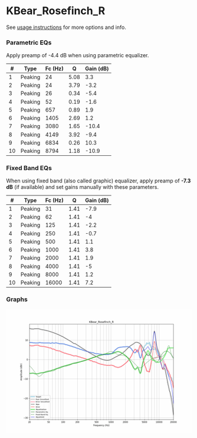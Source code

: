 # KBear_Rosefinch_R
See [usage instructions](https://github.com/jaakkopasanen/AutoEq#usage) for more options and info.

### Parametric EQs
Apply preamp of -4.4 dB when using parametric equalizer.

|   # | Type    |   Fc (Hz) |    Q |   Gain (dB) |
|-----|---------|-----------|------|-------------|
|   1 | Peaking |        24 | 5.08 |         3.3 |
|   2 | Peaking |        24 | 3.79 |        -3.2 |
|   3 | Peaking |        26 | 0.34 |        -5.4 |
|   4 | Peaking |        52 | 0.19 |        -1.6 |
|   5 | Peaking |       657 | 0.89 |         1.9 |
|   6 | Peaking |      1405 | 2.69 |         1.2 |
|   7 | Peaking |      3080 | 1.65 |       -10.4 |
|   8 | Peaking |      4149 | 3.92 |        -9.4 |
|   9 | Peaking |      6834 | 0.26 |        10.3 |
|  10 | Peaking |      8794 | 1.18 |       -10.9 |

### Fixed Band EQs
When using fixed band (also called graphic) equalizer, apply preamp of **-7.3 dB** (if available) and set gains manually with these parameters.

|   # | Type    |   Fc (Hz) |    Q |   Gain (dB) |
|-----|---------|-----------|------|-------------|
|   1 | Peaking |        31 | 1.41 |        -7.9 |
|   2 | Peaking |        62 | 1.41 |        -4   |
|   3 | Peaking |       125 | 1.41 |        -2.2 |
|   4 | Peaking |       250 | 1.41 |        -0.7 |
|   5 | Peaking |       500 | 1.41 |         1.1 |
|   6 | Peaking |      1000 | 1.41 |         3.8 |
|   7 | Peaking |      2000 | 1.41 |         1.9 |
|   8 | Peaking |      4000 | 1.41 |        -5   |
|   9 | Peaking |      8000 | 1.41 |         1.2 |
|  10 | Peaking |     16000 | 1.41 |         7.2 |

### Graphs
![](./KBear_Rosefinch_R.png)
